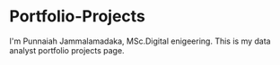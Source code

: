 # Portfolio-Projects
I'm Punnaiah Jammalamadaka, MSc.Digital enigeering. This is my data analyst portfolio projects page. 
